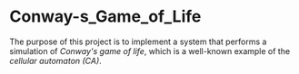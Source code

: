 # Conway-s_Game_of_Life
The purpose of this project is to implement a system that performs a simulation of *Conway's game of life*, which is a well-known example of the *cellular automaton (CA)*.
